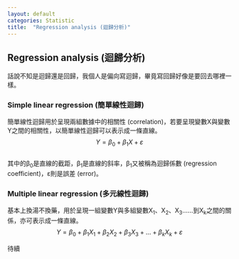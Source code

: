 ```yaml
---
layout: default
categories: Statistic
title:  "Regression analysis (迴歸分析)"
---  
```

## Regression analysis (迴歸分析)  
話說不知是迴歸還是回歸，我個人是偏向寫迴歸，畢竟寫回歸好像是要回去哪裡一樣。  
  
### Simple linear regression (簡單線性迴歸)  
簡單線性迴歸用於呈現兩組數據中的相關性 (correlation)，若要呈現變數X與變數Y之間的相關性，以簡單線性迴歸可以表示成一條直線。  
$$Y = \beta_0+ \beta_1 X + \varepsilon $$  
其中的&beta;<sub>0</sub>是直線的截距，&beta;<sub>1</sub>是直線的斜率，&beta;<sub>1</sub>又被稱為迴歸係數 (regression coefficient)，&epsilon;則是誤差 (error)。  
  
### Multiple linear regression (多元線性迴歸)  
基本上換湯不換藥，用於呈現一組變數Y與多組變數X<sub>1</sub>、X<sub>2</sub>、X<sub>3</sub>......到X<sub>k</sub>之間的關係，亦可表示成一條直線。  
$$Y = \beta_0+ \beta_1 X_1 + \beta_2 X_2 + \beta_3 X_3 + ... + \beta_k X_k + \varepsilon $$

待續
